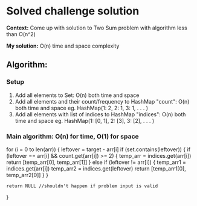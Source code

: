 # Solved challenge solution

**Context:** Come up with solution to Two Sum problem with algorithm less than O(n^2)

**My solution:** O(n) time and space complexity


## Algorithm:

### Setup
1. Add all elements to Set: O(n) both time and space
2. Add all elements and their count/frequency to HashMap "count": O(n) both time and space
    eg. HashMap(1: 2,
                2: 1,
                3: 1,
                .
                .
                .
            )
3. Add all elements with list of indices to HashMap "indices": O(n) both time and space
    eg. HashMap(1: [0, 1],
                2: [3],
                3: [2],
                .
                .
                .
            )

### Main algorithm: O(n) for time, O(1) for space
for (i = 0 to len(arr)) {
    leftover = target - arr[i]
    if (set.contains(leftover)) {
        if (leftover == arr[i] && count.get(arr[i]) >= 2) {
            temp_arr = indices.get(arr[i])
            return [temp_arr[0], temp_arr[1]]
        }
        else if (leftover != arr[i]) {
            temp_arr1 = indices.get(arr[i])
            temp_arr2 = indices.get(leftover)
            return [temp_arr1[0], temp_arr2[0]]
        }
    }

    return NULL //shouldn't happen if problem input is valid
}